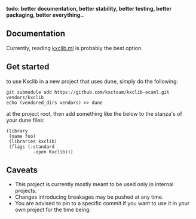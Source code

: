 **todo: better documentation, better stability, better testing, better packaging, better everything..**

## Documentation

Currently, reading [kxclib.ml](kxclib.ml) is probably the best option.

## Get started

to use Kxclib in a new project that uses dune, simply do the following:

```
git submodule add https://github.com/kxcteam/kxclib-ocaml.git vendors/kxclib
echo (vendored_dirs vendors) >> dune
```
at the project root, then add something like the below to the stanza's of your dune files:

```
(library
 (name foo)
 (libraries kxclib)
 (flags (:standard
          -open Kxclib)))
```

## Caveats

- This project is currently mostly meant to be used only in internal projects.
- Changes introducing breakages may be pushed at any time.
- You are advised to pin to a specific commit if you want to use it in your own project for the time being.
